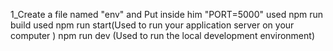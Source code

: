  1_Create a file named "env" and Put inside him "PORT=5000"
 used npm run build 
 used npm run start(Used to run your application server on your computer )
 npm run dev (Used to run the local development environment)
